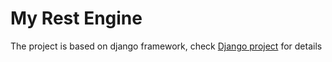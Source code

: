 # My Rest Engine
The project is based on django framework, check [Django project](http://www.djangoproject.com) for details


